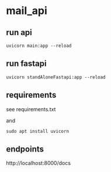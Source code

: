 # mail_api

## run api
```
uvicorn main:app --reload
```


## run fastapi
```
uvicorn standAloneFastapi:app --reload
```

## requirements
see requirements.txt

and 
```
sudo apt install uvicorn
```

## endpoints

http://localhost:8000/docs